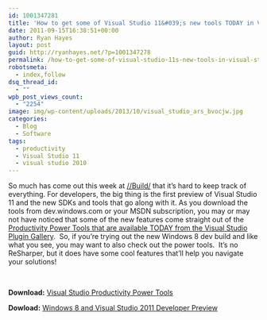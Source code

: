 ```yaml
---
id: 1001347281
title: 'How to get some of Visual Studio 11&#039;s new tools TODAY in Visual Studio 2010'
date: 2011-09-15T16:38:51+00:00
author: Ryan Hayes
layout: post
guid: http://ryanhayes.net/?p=1001347278
permalink: /how-to-get-some-of-visual-studio-11s-new-tools-in-visual-studio-2010/
robotsmeta:
  - index,follow
dsq_thread_id:
  - ""
wpb_post_views_count:
  - "2254"
image: img/wp-content/uploads/2013/10/visual_studio_ars_bvocjw.jpg
categories:
  - Blog
  - Software
tags:
  - productivity
  - Visual Studio 11
  - visual studio 2010
---
```

So much has come out this week at [//Build/](http://www.buildwindows.com) that it&#8217;s hard to keep track of everything. For developers, the big thing is the first preview of Visual Studio 11 and the new SDKs and tools that go along with it. As you download the tools from dev.windows.com or your MSDN subscription, you may or may not have noticed that some of the new features come straight out of the [Productivity Power Tools that are available TODAY from the Visual Studio Plugin Gallery](http://visualstudiogallery.msdn.microsoft.com/d0d33361-18e2-46c0-8ff2-4adea1e34fef).  So, if you&#8217;re trying out the new Windows 8 dev build and like what you see, you may want to also check out the power tools.  It&#8217;s no ReSharper, but it does have some cool features that&#8217;ll help you navigate your solutions!

&nbsp;

**Download:** [Visual Studio Productivity Power Tools](http://visualstudiogallery.msdn.microsoft.com/d0d33361-18e2-46c0-8ff2-4adea1e34fef)

**Dowload:** [Windows 8 and Visual Studio 2011 Developer Preview](http://msdn.microsoft.com/en-us/windows/apps/br229516)